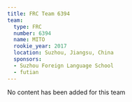 ```yaml
---
title: FRC Team 6394
team:
  type: FRC
  number: 6394
  name: MITO
  rookie_year: 2017
  location: Suzhou, Jiangsu, China
  sponsors:
  - Suzhou Foreign Language School
  - futian
---
```


No content has been added for this team